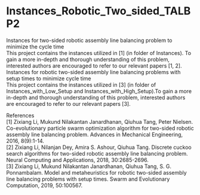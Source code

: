 # Instances_Robotic_Two_sided_TALBP2
Instances for two-sided robotic assembly line balancing problem to minimize the cycle time  
This project contains the instances utilized in [1] (in folder of Instances). To gain a more in-depth and thorough understanding of this problem, interested authors are encouraged to refer to our relevant papers [1, 2].  
Instances for robotic two-sided assembly line balancing problems with setup times to minimize cycle time  
This project contains the instances utilized in  [3] (in folder of Instances_with_Low_Setup and Instances_with_High_Setup).To gain a more in-depth and thorough understanding of this problem, interested authors are encouraged to refer to our relevant papers [3].  

References  
[1] Zixiang Li, Mukund Nilakantan Janardhanan, Qiuhua Tang, Peter Nielsen. Co-evolutionary particle swarm optimization algorithm for two-sided robotic assembly line balancing problem. Advances in Mechanical Engineering, 2016, 8(9):1-14.  
[2] Zixiang Li, Nilanjan Dey, Amira S. Ashour, Qiuhua Tang. Discrete cuckoo search algorithms for two-sided robotic assembly line balancing problem. Neural Computing and Applications, 2018, 30:2685-2696.  
[3] Zixiang Li, Mukund Nilakantan Janardhanan, Qiuhua Tang, S. G. Ponnambalam. Model and metaheuristics for robotic two-sided assembly line balancing problems with setup times. Swarm and Evolutionary Computation, 2019, 50:100567.  


